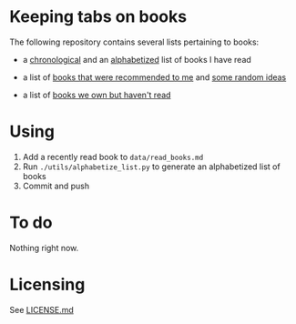 # Keeping tabs on books

The following repository contains several lists pertaining to books: 

- a [chronological](./data/read_books.md) and an [alphabetized](./data/read_books_alpha.md) list of books I have read

- a list of [books that were recommended to me](./data/recommendations.md) and [some random ideas](./data/random.md)

- a list of [books we own but haven't read](./data/unread_books.md)

# Using

1. Add a recently read book to `data/read_books.md`
2. Run `./utils/alphabetize_list.py` to generate an alphabetized list of books
3. Commit and push

# To do
Nothing right now.

# Licensing

See [LICENSE.md](LICENSE.md)
